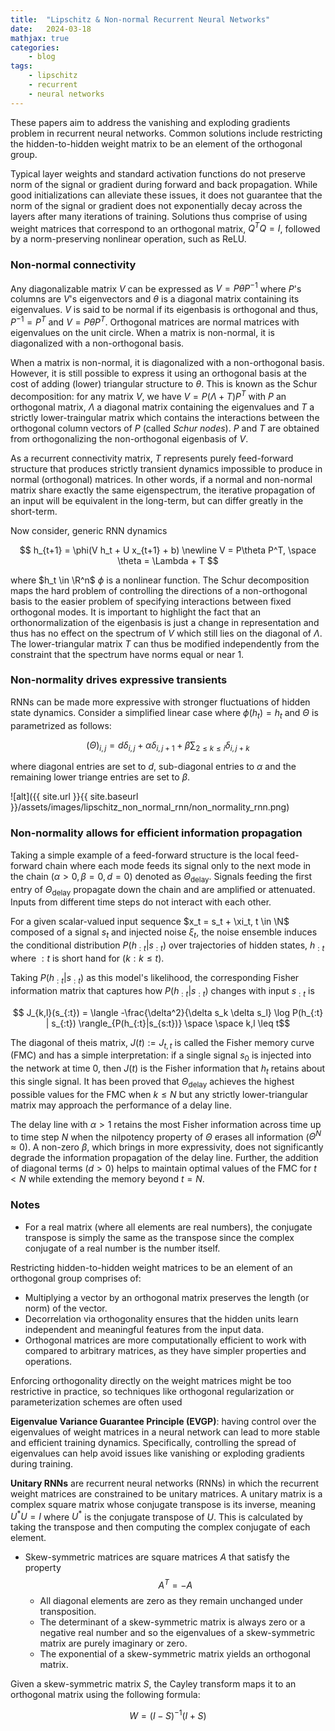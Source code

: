 ```yaml
---
title:  "Lipschitz & Non-normal Recurrent Neural Networks"
date:   2024-03-18
mathjax: true
categories:
    - blog
tags: 
    - lipschitz
    - recurrent
    - neural networks
---
```


These papers aim to address the vanishing and exploding gradients problem in recurrent neural networks. Common solutions include restricting the hidden-to-hidden weight matrix to be an element of the orthogonal group. 

Typical layer weights and standard activation functions do not preserve norm of the signal or gradient during forward and back propagation. While good initializations can alleviate these issues, it does not guarantee that the norm of the signal or gradient does not exponentially decay across the layers after many iterations of training. Solutions thus comprise of using weight matrices that correspond to an orthogonal matrix, $Q^TQ = I$, followed by a norm-preserving nonlinear operation, such as ReLU. 

### Non-normal connectivity

Any diagonalizable matrix $V$ can be expressed as $V = P\theta P^{-1}$ where $P$'s columns are $V$'s eigenvectors and $\theta$ is a diagonal matrix containing its eigenvalues. $V$ is said to be normal if its eigenbasis is orthogonal and thus, $P^{-1} = P^T$ and $V = P \theta P^T$. Orthogonal matrices are normal matrices with eigenvalues on the unit circle. When a matrix is non-normal, it is diagonalized with a non-orthogonal basis. 

When a matrix is non-normal, it is diagonalized with
a non-orthogonal basis. However, it is still possible to express it using an orthogonal basis at the
cost of adding (lower) triangular structure to $\theta$. This is known as the Schur decomposition: for any matrix $V$, we have $V = P(\Lambda + T)P^T$ with $P$ an orthogonal matrix, $\Lambda$ a diagonal matrix containing the eigenvalues and $T$ a strictly lower-traingular matrix which contains the interactions between the orthogonal column vectors of $P$ (called $\textit{Schur nodes}$). $P$ and $T$ are obtained from orthogonalizing the non-orthogonal eigenbasis of $V$.  

As a recurrent connectivity matrix, $T$ represents purely feed-forward structure that produces strictly transient dynamics impossible to produce in normal (orthogonal) matrices. In other words, if a normal and non-normal matrix share exactly the same eigenspectrum, the iterative propagation of an input will be equivalent in the long-term, but can differ greatly in the short-term.

Now consider, generic RNN dynamics

$$ h_{t+1} = \phi(V h_t + U x_{t+1} + b) 
\newline 
V = P\theta P^T, \space \theta = \Lambda + T
$$

where $h_t \in \R^n$ $\phi$ is a nonlinear function. The Schur decomposition maps the hard problem of controlling the directions of a non-orthogonal basis to the easier problem of specifying interactions between fixed orthogonal modes. It is important to highlight the fact that an orthonormalization of the eigenbasis is just a change in representation and thus has no effect on the spectrum of $V$ which still lies on the diagonal of $\Lambda$. The lower-triangular matrix $T$ can thus be modified independently from the constraint that the spectrum have norms equal or near 1.


### Non-normality drives expressive transients

RNNs can be made more expressive with stronger fluctuations of hidden state dynamics. Consider a simplified linear case where $\phi(h_t) = h_t$ and $\Theta$ is parametrized as follows:

$$ (\Theta)_{i, j} = d \delta_{i,j} + \alpha \delta_{i, j+1} + \beta \sum_{2 \leq k \leq i} \delta_{i, j+k} $$

where diagonal entries are set to $d$, sub-diagonal entries to $\alpha$ and the remaining lower triange entries are set to $\beta$. 

![alt]({{ site.url }}{{ site.baseurl }}/assets/images/lipschitz_non_normal_rnn/non_normality_rnn.png)

### Non-normality allows for efficient information propagation

Taking a simple example of a feed-forward structure is the local feed-forward chain where each mode feeds its signal only to the next mode in the chain ($\alpha > 0, \beta = 0, d = 0$) denoted as $\Theta_{\text{delay}}$. Signals feeding the first entry of $\Theta_{\text{delay}}$ propagate down the chain and are amplified or attenuated. Inputs from different time steps do not interact with each other. 

For a given scalar-valued input sequence $x_t = s_t + \xi_t, t \in \N$ composed of a signal $s_t$ and injected noise $\xi_t$, the noise ensemble induces the conditional distribution $P(h_{:t} | s_{:t})$ over trajectories of hidden states, $h_{:t}$ where $:t$ is short hand for ($k : k \leq t$). 

Taking $P(h_{:t}|s_{:t})$ as this model's likelihood, the corresponding Fisher information matrix that captures how $P(h_{:t}|s_{:t})$ changes with input $s_{:t}$ is

$$ J_{k,l}(s_{:t}) = \langle -\frac{\delta^2}{\delta s_k \delta s_l} \log P(h_{:t} | s_{:t}) \rangle_{P(h_{:t}|s_{s:t})} \space \space k,l \leq t$$

The diagonal of theis matrix, $J(t) := J_{t,t}$ is called the Fisher memory curve (FMC) and has a simple interpretation: if a single signal $s_0$ is injected into the network at time 0, then $J(t)$ is the Fisher information that $h_t$ retains about this single signal. It has been proved that $\Theta_{\text{delay}}$  achieves the highest possible values for the FMC when $k \leq N$ but any strictly lower-triangular matrix may approach the performance of a delay line. 

The delay line with $\alpha > 1$ retains the most Fisher information across time up to time step $N$ when the nilpotency property of $\Theta$ erases all information ($\Theta^N \approx 0$). A non-zero $\beta$, which brings in more expressivity, does not significantly degrade the information propagation of the delay line. Further, the addition of diagonal terms ($d > 0$) helps to maintain optimal values of the FMC for $t < N$ while extending the memory beyond $t = N$. 

### Notes

* For a real matrix (where all elements are real numbers), the conjugate transpose is simply the same as the transpose since the complex conjugate of a real number is the number itself.

Restricting hidden-to-hidden weight matrices to be an element of an orthogonal group comprises of:

* Multiplying a vector by an orthogonal matrix preserves the length (or norm) of the vector. 
* Decorrelation via orthogonality ensures that the hidden units learn independent and meaningful features from the input data.
* Orthogonal matrices are more computationally efficient to work with compared to arbitrary matrices, as they have simpler properties and operations.

Enforcing orthogonality directly on the weight matrices might be too restrictive in practice, so techniques like orthogonal regularization or parameterization schemes are often used

**Eigenvalue Variance Guarantee Principle (EVGP)**: having control over the eigenvalues of weight matrices in a neural network can lead to more stable and efficient training dynamics. Specifically, controlling the spread of eigenvalues can help avoid issues like vanishing or exploding gradients during training.

**Unitary RNNs** are recurrent neural networks (RNNs) in which the recurrent weight matrices are constrained to be unitary matrices. A unitary matrix is a complex square matrix whose conjugate transpose is its inverse, meaning $U^*U=I$ where $U^*$ is the conjugate transpose of $U$. This is calculated by taking the transpose and then computing the complex conjugate of each element. 

* Skew-symmetric matrices are square matrices $A$ that satisfy the property $$A^T = -A$$
    * All diagonal elements are zero as they remain unchanged under transposition.
    * The determinant of a skew-symmetric matrix is always zero or a negative real number and so the eigenvalues of a skew-symmetric matrix are purely imaginary or zero.
    * The exponential of a skew-symmetric matrix yields an orthogonal matrix.

Given a skew-symmetric matrix $S$, the Cayley transform maps it to an orthogonal matrix using the following formula:

$$W = (I-S)^{-1}(I+S)$$
